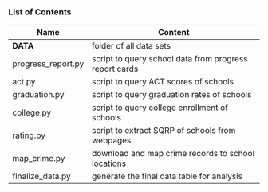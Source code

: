 ### List of Contents

Name | Content
---- | -------
**DATA** | folder of all data sets
progress_report.py | script to query school data from progress report cards
act.py | script to query ACT scores of schools
graduation.py | script to query graduation rates of schools
college.py | script to query college enrollment of schools
rating.py | script to extract SQRP of schools from webpages
map_crime.py | download and map crime records to school locations
finalize_data.py | generate the final data table for analysis
